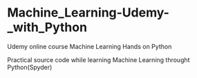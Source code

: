 # Machine_Learning-Udemy-_with_Python
Udemy online course Machine Learning Hands on Python

Practical source code while learning Machine Learning throught Python(Spyder)

